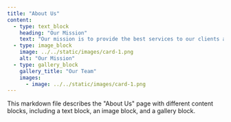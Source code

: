 ```yaml
---
title: "About Us"
content:
  - type: text_block
    heading: "Our Mission"
    text: "Our mission is to provide the best services to our clients and help them achieve their goals."
  - type: image_block
    image: ../../static/images/card-1.png
    alt: "Our Mission"
  - type: gallery_block
    gallery_title: "Our Team"
    images:
      - image: ../../static/images/card-1.png
---
```


This markdown file describes the "About Us" page with different content blocks, including a text block, an image block, and a gallery block.
